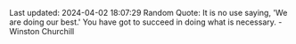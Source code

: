 Last updated: 2024-04-02 18:07:29
Random Quote: It is no use saying, 'We are doing our best.' You have got to succeed in doing what is necessary. - Winston Churchill